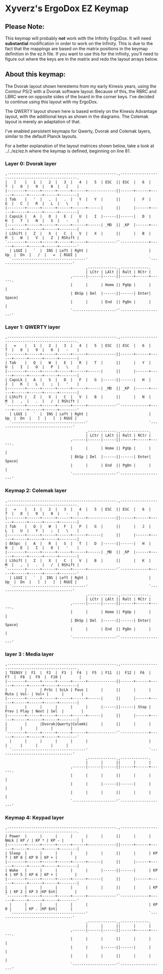 # Xyverz's ErgoDox EZ Keymap

## Please Note:

This keymap will probably **not** work with the Infinity ErgoDox. It will need **substantial** modification in order to work on the Infinity. This is due to the fact that the mappings are based on the matrix positions in the keymap definition in the ez.h file. If you want to use this for the infinity, you'll need to figure out where the keys are in the matrix and redo the layout arrays below.

## About this keymap:

The Dvorak layout shown herestems from my early Kinesis years, using the Contour PS/2 with a Dvorak software layout. Because of this, the RBRC and LBRC were on opposite sides of the board in the corner keys. I've decided to continue using this layout with my ErgoDox.

The QWERTY layout shown here is based entirely on the Kinesis Advantage layout, with the additional keys as shown in the diagrams. The Colemak layout is merely an adaptation of that.

I've enabled persistent keymaps for Qwerty, Dvorak and Colemak layers, similar to the default Planck layouts.

For a better explanation of the layout matrices shown below, take a look at ../../ez/ez.h where the keymap is defined, beginning on line 81.

### Layer 0: Dvorak layer

	,--------------------------------------------------.,--------------------------------------------------.
	|   ]    |   1  |   2  |   3  |   4  |   5  | ESC  || ESC  |   6  |   7  |   8  |   9  |   0  |   [    |
	|--------+------+------+------+------+-------------||------+------+------+------+------+------+--------|
	| Tab    |   '  |   ,  |   .  |   Y  |   Y  |      ||      |   F  |   G  |   C  |   R  |   L  |   \    |
	|--------+------+------+------+------+------|      ||      |------+------+------+------+------+--------|
	| CapsLk |   A  |   O  |   E  |   U  |   I  |------||------|   D  |   H  |   T  |   N  |   S  |   -    |
	|--------+------+------+------+------+------| _MD  || _KP  |------+------+------+------+------+--------|
	| LShift |   Z  |   X  |   C  |   V  |   X  |      ||      |   B  |   M  |   W  |   V  |   Z  | RShift |
	`--------+------+------+------+------+-------------'`-------------+------+------+------+------+--------'
	  | LGUI |   `  |  INS | Left | Rght |                            |  Up  |  Dn  |   /  |   =  | RGUI |
	  `----------------------------------'                            `----------------------------------'
	                                     ,-------------.,-------------.
	                                     | LCtr | LAlt || Ralt | RCtr |
	                              ,------|------|------||------+------+------.
	                              |      |      | Home || PgUp |      |      |
	                              | BkSp | Del  |------||------| Enter| Space|
	                              |      |      | End  || PgDn |      |      |
	                              `--------------------'`--------------------'

### Layer 1: QWERTY layer

	,--------------------------------------------------.,--------------------------------------------------.
	|   =    |   1  |   2  |   3  |   4  |   5  | ESC  || ESC  |   6  |   7  |   8  |   9  |   0  |   -    |
	|--------+------+------+------+------+-------------||------+------+------+------+------+------+--------|
	| Tab    |   Q  |   W  |   E  |   R  |   T  |      ||      |   Y  |   U  |   I  |   O  |   P  |   \    |
	|--------+------+------+------+------+------|      ||      |------+------+------+------+------+--------|
	| CapsLk |   A  |   S  |   D  |   F  |   G  |------||------|   H  |   J  |   K  |   L  |   ;  |   '    |
	|--------+------+------+------+------+------| _MD  || _KP  |------+------+------+------+------+--------|
	| LShift |   Z  |   X  |   C  |   V  |   B  |      ||      |   N  |   M  |   ,  |   .  |   /  | RShift |
	`--------+------+------+------+------+-------------'`-------------+------+------+------+------+--------'
	  | LGUI |   `  |  INS | Left | Rght |                            |  Up  |  Dn  |   [  |   ]  | RGUI |
	  `----------------------------------'                            `----------------------------------'
	                                     ,-------------.,-------------.
	                                     | LCtr | LAlt || Ralt | RCtr |
	                              ,------|------|------||------+------+------.
	                              |      |      | Home || PgUp |      |      |
	                              | BkSp | Del  |------||------| Enter| Space|
	                              |      |      | End  || PgDn |      |      |
	                              `--------------------'`--------------------'
	 
### Keymap 2: Colemak layer

	,--------------------------------------------------.,--------------------------------------------------.
	|   =    |   1  |   2  |   3  |   4  |   5  | ESC  || ESC  |   6  |   7  |   8  |   9  |   0  |   -    |
	|--------+------+------+------+------+-------------||------+------+------+------+------+------+--------|
	| Tab    |   Q  |   W  |   F  |   P  |   G  |      ||      |   J  |   L  |   U  |   Y  |   ;  |   \    |
	|--------+------+------+------+------+------|      ||      |------+------+------+------+------+--------|
	| BkSpc  |   A  |   R  |   S  |   T  |   D  |------||------|   H  |   N  |   E  |   I  |   O  |   '    |
	|--------+------+------+------+------+------| _MD  || _KP  |------+------+------+------+------+--------|
	| LShift |   Z  |   X  |   C  |   V  |   B  |      ||      |   K  |   M  |   ,  |   .  |   /  | RShift |
	`--------+------+------+------+------+-------------'`-------------+------+------+------+------+--------'
	  | LGUI |   `  |  INS | Left | Rght |                            |  Up  |  Dn  |   [  |   ]  | RGUI |
	  `----------------------------------'                            `----------------------------------'
	                                     ,-------------.,-------------.
	                                     | LCtr | LAlt || Ralt | RCtr |
	                              ,------|------|------||------+------+------.
	                              |      |      | Home || PgUp |      |      |
	                              | BkSp | Del  |------||------| Enter| Space|
	                              |      |      | End  || PgDn |      |      |
	                              `--------------------'`--------------------'

### layer 3 : Media layer

	,--------------------------------------------------.,--------------------------------------------------.
	| TEENSY |  F1  |  F2  |  F3  |  F4  |  F5  | F11  ||  F12 |  F6  |  F7  |  F8  |  F9  |  F10 |        |
	|--------+------+------+------+------+-------------||------+------+------+------+------+------+--------|
	|        |      | PrSc | ScLk | Paus |      |      ||      |      | Mute | Vol- | Vol+ |      |        |
	|--------+------+------+------+------+------|      ||      |------+------+------+------+------+--------|
	|        |      |      |      |      |      |------||------| Stop | Prev | Play | Next | Sel  |        |
	|--------+------+------+------+------+------|      ||      |------+------+------+------+------+--------|
	|        |      |Dvorak|Qwerty|Colemk|      |      ||      |      |      |      |      |      |        |
	`--------+------+------+------+------+-------------'`-------------+------+------+------+------+--------'
	  |      |      |      |      |      |                            |      |      |      |      |      |
	  `----------------------------------'                            `----------------------------------'
	                                     ,-------------.,-------------.
	                                     |      |      ||      |      |
	                              ,------|------|------||------+------+------.
	                              |      |      |      ||      |      |      |
	                              |      |      |------||------|      |      |
	                              |      |      |      ||      |      |      |
	                              `--------------------'`--------------------'



### Keymap 4: Keypad layer

	,--------------------------------------------------.,--------------------------------------------------.
	| Power  |      |      |      |      |      |      ||      |      | NmLk | KP / | KP * | KP - |        |
	|--------+------+------+------+------+-------------||------+------+------+------+------+------+--------|
	| Sleep  |      |      |      |      |      |      ||      |      | KP 7 | KP 8 | KP 9 | KP + |        |
	|--------+------+------+------+------+------|      ||      |------+------+------+------+------+--------|
	| Wake   |      |      |      |      |      |------||------|      | KP 4 | KP 5 | KP 6 | KP + |        |
	|--------+------+------+------+------+------|      ||      |------+------+------+------+------+--------|
	|        |      |      |      |      |      |      ||      |      | KP 1 | KP 2 | KP 3 |KP Ent|        |
	`--------+------+------+------+------+-------------'`-------------+------+------+------+------+--------'
	  |      |      |      |      |      |                            | KP 0 |      | KP . |KP Ent|      |
	  `----------------------------------'                            `----------------------------------'
	                                     ,-------------.,-------------.
	                                     |      |      ||      |      |
	                              ,------|------|------||------+------+------.
	                              |      |      |      ||      |      |      |
	                              |      |      |------||------|      |      |
	                              |      |      |      ||      |      |      |
	                              `--------------------'`--------------------'